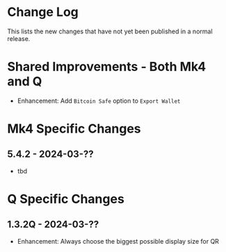 # Change Log

This lists the new changes that have not yet been published in a normal release.

# Shared Improvements - Both Mk4 and Q

- Enhancement: Add `Bitcoin Safe` option to `Export Wallet` 


# Mk4 Specific Changes

## 5.4.2 - 2024-03-??

- tbd


# Q Specific Changes

## 1.3.2Q - 2024-03-??

- Enhancement: Always choose the biggest possible display size for QR
